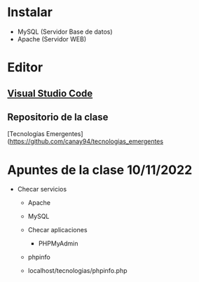 # Instalar 

- MySQL (Servidor Base de datos)
- Apache (Servidor WEB)

# Editor 

## [Visual Studio Code](https://code.visualstudio.com/download)

## Repositorio de la clase

[Tecnologías Emergentes](https://github.com/canay94/tecnologias_emergentes

# Apuntes de la clase 10/11/2022

- Checar servicios
    - Apache
    - MySQL
    
  - Checar aplicaciones
    - PHPMyAdmin
    
   - phpinfo
    - localhost/tecnologias/phpinfo.php
    
    